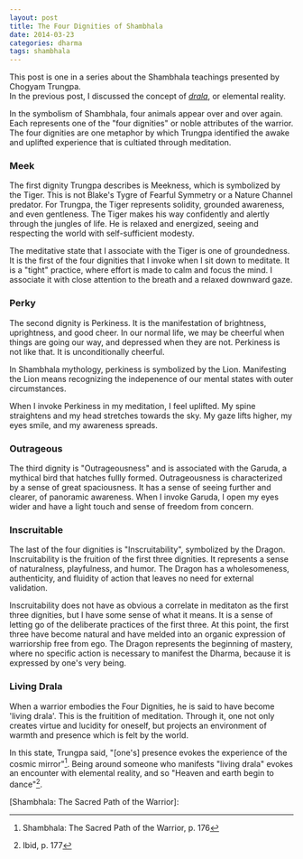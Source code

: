 ```yaml
---
layout: post
title: The Four Dignities of Shambhala
date: 2014-03-23
categories: dharma
tags: shambhala
---
```


<div class='alert alert-info'>
  This post is one in a series about the Shambhala teachings presented by Chogyam Trungpa.
  <br>
  In the previous post, I discussed the concept of 
  <em><a href='/2014-02-21-the-magic-of-drala'>drala</a></em>, 
  or elemental reality. 
</div>

In the symbolism of Shambhala, four animals appear over and over again. 
Each represents one of the "four dignities" or noble attributes of the warrior. 
The four dignities are one metaphor by which Trungpa identified the 
awake and uplifted experience that is cultiated through meditation.

### Meek

The first dignity Trungpa describes is Meekness, which is symbolized by the Tiger. 
This is not Blake's Tygre of Fearful Symmetry or a Nature Channel predator.
For Trungpa, the Tiger represents solidity, grounded awareness, and even gentleness.
The Tiger makes his way confidently and alertly through the jungles of life. 
He is relaxed and energized, seeing and respecting the world with self-sufficient modesty.

The meditative state that I associate with the Tiger is one of groundedness. 
It is the first of the four dignities that I invoke when I sit down to meditate.
It is a "tight" practice, where effort is made to calm and focus the mind.
I associate it with close attention to the breath and a relaxed downward gaze.

### Perky

The second dignity is Perkiness. It is the manifestation of brightness, uprightness, and good cheer.
In our normal life, we may be cheerful when things are going our way, and depressed when they are not.
Perkiness is not like that. It is unconditionally cheerful.

In Shambhala mythology, perkiness is symbolized by the Lion.
Manifesting the Lion means recognizing the indepenence of our mental states with outer circumstances.

When I invoke Perkiness in my meditation, I feel uplifted. My spine straightens and my head stretches towards the sky. 
My gaze lifts higher, my eyes smile, and my awareness spreads.

### Outrageous

The third dignity is "Outrageousness" and is associated with the Garuda, a mythical bird that hatches fullly formed.
Outrageousness is characterized by a sense of great spaciousness.
It has a sense of seeing further and clearer, of panoramic awareness. 
When I invoke Garuda, I open my eyes wider and have a light touch and sense of freedom from concern.

### Inscruitable

The last of the four dignities is "Inscruitability", symbolized by the Dragon.
Inscruitability is the fruition of the first three dignities.
It represents a sense of naturalness, playfulness, and humor.
The Dragon has a wholesomeness, authenticity, and fluidity of action that leaves no need for external validation.

Inscruitability does not have as obvious a correlate in meditaton as the first three dignities, but I have
some sense of what it means. It is a sense of letting go of the deliberate practices of the first three.
At this point, the first three have become natural and have melded into an organic expression of warriorship
free from ego. The Dragon represents the beginning of mastery, where no specific action is necessary
to manifest the Dharma, because it is expressed by one's very being.

### Living Drala

When a warrior embodies the Four Dignities, he is said to have become 'living drala'. 
This is the fruitition of meditation. Through it, one not only creates virtue and lucidity for oneself,
but projects an environment of warmth and presence which is felt by the world.

In this state, Trungpa said, "[one's] presence evokes the experience of the cosmic mirror"[^1].
Being around someone who manifests "living drala" evokes an encounter with elemental reality,
and so "Heaven and earth begin to dance"[^2].


[^1]: Shambhala: The Sacred Path of the Warrior, p. 176
[^2]: Ibid, p. 177

[drala]: /2014-02-21-the-magic-of-drala
[Shambhala: The Sacred Path of the Warrior]: 

